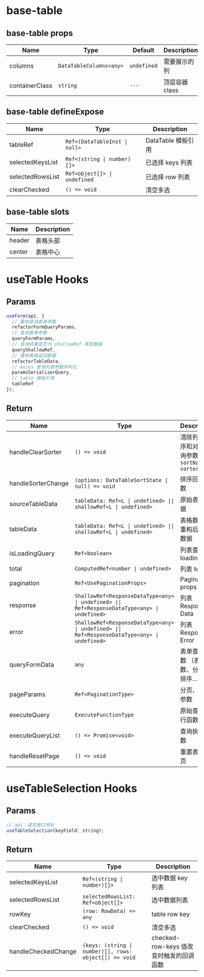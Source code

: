 # base-table

## base-table props

| Name             | Type                            | Default     | Description    |
| ---------------- | ------------------------------- | ----------- | -------------- |
| columns          | `DataTableColumns<any>`         | `undefined` | 需要展示的列   |
| containerClass   | `string`                        | `---`       | 顶层容器 class |

## base-table defineExpose

| Name             | Type                          | Description        |
| ---------------- | ----------------------------- | ------------------ |
| tableRef         | `Ref<(DataTableInst \| null>` | DataTable 模板引用 |
| selectedKeysList | `Ref<(string \| number)[]>`   | 已选择 keys 列表   |
| selectedRowsList | `Ref<object[]> \| undefined`  | 已选择 row 列表    |
| clearChecked     | `() => void`                  | 清空多选           |

## base-table slots

| Name   | Description |
| ------ | ----------- |
| header | 表格头部    |
| center | 表格中心    |

# useTable Hooks

## Params

```javascript
useForm(api, {
  // 重构查询表单参数
  refactorFormQueryParams,
  // 查询表单参数
  queryFormParams,
  // 查询结果是否为 shallowRef 类型数据
  queryShallowRef,
  // 重构表格返回数据
  refactorTableData,
  // Axios 查询列表参数序列化
  paramsSerializerQuery,
  // table 模板引用
  tableRef
});
```

## Return

| Name               | Type                                                                                          | Description                                    |
| ------------------ | --------------------------------------------------------------------------------------------- | ---------------------------------------------- |
| handleClearSorter  | `() => void`                                                                                  | 清除列表排序和对应查询参数 `sortName` `sorter` |
| handleSorterChange | `(options: DataTableSortState \| null) => void`                                               | 排序回调函数                                   |
| sourceTableData    | `tableData: Ref<L \| undefined> \|\| shallowRef<L \| undefined>`                              | 原始表格数据                                   |
| tableData          | `tableData: Ref<L \| undefined> \|\| shallowRef<L \| undefined>`                              | 表格数据 \| 重构后表格数据                     |
| isLoadingQuery     | `Ref<boolean>`                                                                                | 列表查询 loading                               |
| total              | `ComputedRef<number \| undefined>`                                                            | 列表 total                                     |
| pagination         | `Ref<UsePaginationProps>`                                                                     | Pagination props                               |
| response           | `ShallowRef<ResponseDataType<any> \| undefined> \|\| Ref<ResponseDataType<any> \| undefined>` | 列表 Response Data                             |
| error              | `ShallowRef<ResponseDataType<any> \| undefined> \|\| Ref<ResponseDataType<any> \| undefined>` | 列表 Response Error                            |
| queryFormData      | `any`                                                                                         | 表单查询参数 （表单参数、分页、排序...）       |
| pageParams         | `Ref<PaginationType>`                                                                         | 分页、排序参数                                 |
| executeQuery       | `ExecuteFunctionType`                                                                         | 原始查询执行函数                               |
| executeQueryList   | `() => Promise<void>`                                                                         | 查询执行函数                                   |
| handleResetPage    | `() => void`                                                                                  | 重置表格分页                                   |

# useTableSelection Hooks

## Params

```javascript
// api：请求接口地址
useTableSelection(keyField: string);
```

## Return

| Name                | Type                                                      | Description                             |
| ------------------- | --------------------------------------------------------- | --------------------------------------- |
| selectedKeysList    | `Ref<(string \| number)[]>`                               | 选中数据 key 列表                       |
| selectedRowsList    | `selectedRowsList: Ref<object[]>`                         | 选中数据列表                            |
| rowKey              | `(row: RowData) => any`                                   | table row key                           |
| clearChecked        | `() => void`                                              | 清空多选                                |
| handleCheckedChange | `(keys: (string \| number)[], rows: object[]) => void` | checked-row-keys 值改变时触发的回调函数 |
